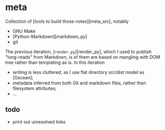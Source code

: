# meta

Collection of [tools to build those notes][meta_src], notably

* GNU Make
* [Python-Markdown][markdown_py]
* git

The previous iteration, [`render.py`][render_py], which I used to publish "long-reads" from Markdown, is of them are based on mangling with DOM tree rather than templating as is. 
In this iteration 

* writing is less cluttered, as I use flat directory src/dist model as [Oscean];
* metadata inferred from both Git and markdown files, rather then filesystem attributes;
* ...

## todo

* print out unresolved links
